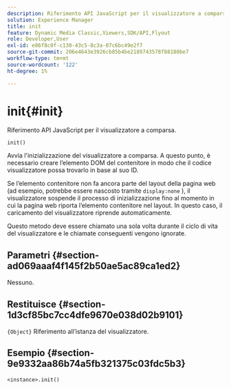 ```yaml
---
description: Riferimento API JavaScript per il visualizzatore a comparsa.
solution: Experience Manager
title: init
feature: Dynamic Media Classic,Viewers,SDK/API,Flyout
role: Developer,User
exl-id: e86f8c0f-c130-43c5-8c3a-07c6bc49e2f7
source-git-commit: 206e4643e3926cb85b4be2189743578f88180be7
workflow-type: tm+mt
source-wordcount: '122'
ht-degree: 1%

---
```


# init{#init}

Riferimento API JavaScript per il visualizzatore a comparsa.

`init()`

Avvia l&#39;inizializzazione del visualizzatore a comparsa. A questo punto, è necessario creare l’elemento DOM del contenitore in modo che il codice visualizzatore possa trovarlo in base al suo ID.

Se l’elemento contenitore non fa ancora parte del layout della pagina web (ad esempio, potrebbe essere nascosto tramite `display:none` ), il visualizzatore sospende il processo di inizializzazione fino al momento in cui la pagina web riporta l’elemento contenitore nel layout. In questo caso, il caricamento del visualizzatore riprende automaticamente.

Questo metodo deve essere chiamato una sola volta durante il ciclo di vita del visualizzatore e le chiamate conseguenti vengono ignorate.

## Parametri {#section-ad069aaaf4f145f2b50ae5ac89ca1ed2}

Nessuno.

## Restituisce {#section-1d3cf85bc7cc4dfe9670e038d02b9101}

`{Object}` Riferimento all’istanza del visualizzatore.

## Esempio {#section-9e9332aa86b74a5fb321375c03fdc5b3}

```
<instance>.init()
```
